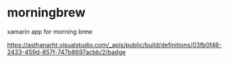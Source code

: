 # morningbrew
xamarin app for morning brew

https://asthanarht.visualstudio.com/_apis/public/build/definitions/03fb0f46-2433-459d-857f-747b8697acbb/2/badge
